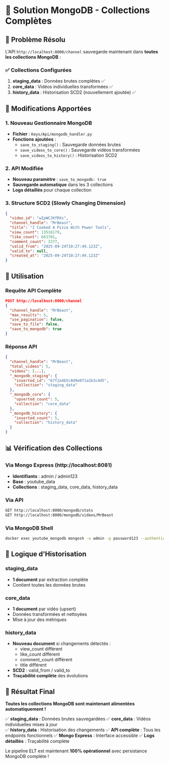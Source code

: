 # 🔧 Solution MongoDB - Collections Complètes

## 🎯 Problème Résolu

L'API `http://localhost:8000/channel` sauvegarde maintenant dans **toutes les collections MongoDB** :

### ✅ Collections Configurées

1. **staging_data** : Données brutes complètes ✅
2. **core_data** : Vidéos individuelles transformées ✅  
3. **history_data** : Historisation SCD2 (nouvellement ajoutée) ✅

## 🔧 Modifications Apportées

### 1. Nouveau Gestionnaire MongoDB
- **Fichier** : `Keys/Api/mongodb_handler.py`
- **Fonctions ajoutées** :
  - `save_to_staging()` : Sauvegarde données brutes
  - `save_videos_to_core()` : Sauvegarde vidéos transformées
  - `save_videos_to_history()` : Historisation SCD2

### 2. API Modifiée
- **Nouveau paramètre** : `save_to_mongodb: true`
- **Sauvegarde automatique** dans les 3 collections
- **Logs détaillés** pour chaque collection

### 3. Structure SCD2 (Slowly Changing Dimension)
```json
{
  "video_id": "wIpWCJKfRXs",
  "channel_handle": "MrBeast",
  "title": "I Cooked A Pizza With Power Tools",
  "view_count": 13516179,
  "like_count": 663701,
  "comment_count": 3377,
  "valid_from": "2025-09-24T10:27:49.123Z",
  "valid_to": null,
  "created_at": "2025-09-24T10:27:49.123Z"
}
```

## 🚀 Utilisation

### Requête API Complète
```json
POST http://localhost:8000/channel
{
  "channel_handle": "MrBeast",
  "max_results": 5,
  "use_pagination": false,
  "save_to_file": false,
  "save_to_mongodb": true
}
```

### Réponse API
```json
{
  "channel_handle": "MrBeast",
  "total_videos": 5,
  "videos": [...],
  "_mongodb_staging": {
    "inserted_id": "67f2a4b5c8d9e0f1a2b3c4d5",
    "collection": "staging_data"
  },
  "_mongodb_core": {
    "upserted_count": 5,
    "collection": "core_data"
  },
  "_mongodb_history": {
    "inserted_count": 5,
    "collection": "history_data"
  }
}
```

## 📊 Vérification des Collections

### Via Mongo Express (http://localhost:8081)
- **Identifiants** : admin / admin123
- **Base** : youtube_data
- **Collections** : staging_data, core_data, history_data

### Via API
```bash
GET http://localhost:8000/mongodb/stats
GET http://localhost:8000/mongodb/videos/MrBeast
```

### Via MongoDB Shell
```bash
docker exec youtube_mongodb mongosh -u admin -p password123 --authenticationDatabase admin youtube_data --eval "db.staging_data.countDocuments({})"
```

## 🔄 Logique d'Historisation

### staging_data
- **1 document** par extraction complète
- Contient toutes les données brutes

### core_data  
- **1 document** par vidéo (upsert)
- Données transformées et nettoyées
- Mise à jour des métriques

### history_data
- **Nouveau document** si changements détectés :
  - view_count différent
  - like_count différent  
  - comment_count différent
  - title différent
- **SCD2** : valid_from / valid_to
- **Traçabilité complète** des évolutions

## 🎉 Résultat Final

**Toutes les collections MongoDB sont maintenant alimentées automatiquement !**

✅ **staging_data** : Données brutes sauvegardées
✅ **core_data** : Vidéos individuelles mises à jour  
✅ **history_data** : Historisation des changements
✅ **API complète** : Tous les endpoints fonctionnels
✅ **Mongo Express** : Interface accessible
✅ **Logs détaillés** : Traçabilité complète

Le pipeline ELT est maintenant **100% opérationnel** avec persistance MongoDB complète !
